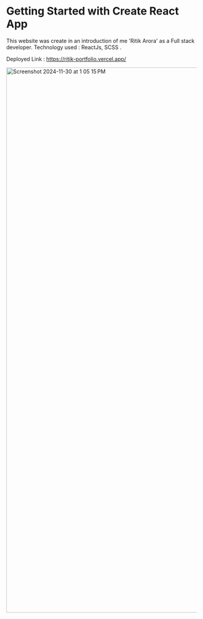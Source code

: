 # Getting Started with Create React App

This website was create in an introduction of me 'Ritik Arora' as a Full stack developer.
Technology used : ReactJs, SCSS .

Deployed Link : https://ritik-portfolio.vercel.app/

<img width="1440" alt="Screenshot 2024-11-30 at 1 05 15 PM" src="https://github.com/user-attachments/assets/bb5769cc-774f-492a-8ed0-a6c5f1adc1a0">
